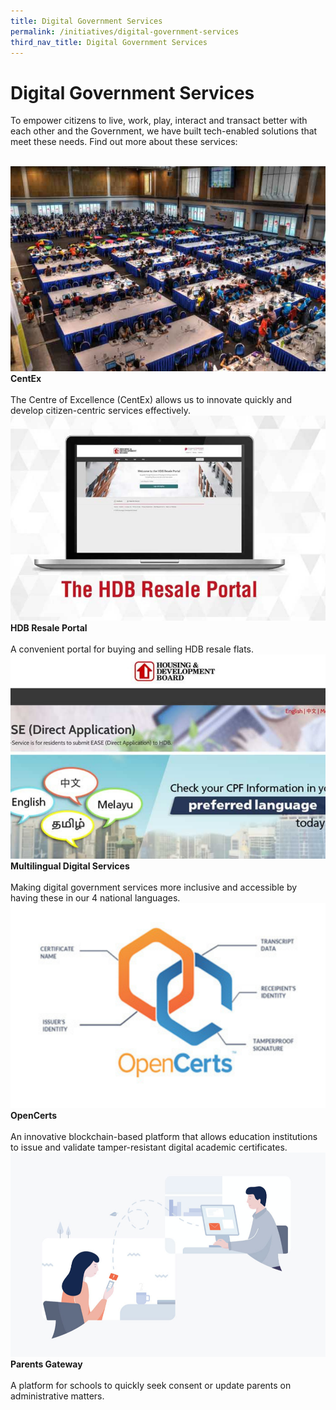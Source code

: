 ```yaml
---
title: Digital Government Services
permalink: /initiatives/digital-government-services
third_nav_title: Digital Government Services
---
```

# Digital Government Services

To empower citizens to live, work, play, interact and transact better with each other and the Government, we have built tech-enabled solutions that meet these needs. Find out more about these services:

<br>
<div class="row">  
  <div class="column-c" > 
    <a href="/initiatives/digital-government-services/centex"><img src="/images/initiatives/overview-pages/centex.png"></a><br>
     <div class="header"><b>CentEx</b></div><br>
    <div class="para">The Centre of Excellence (CentEx) allows us to innovate quickly and develop citizen-centric services effectively.</div>
  </div>
  <div class="column-c">  
    <a href="/initiatives/digital-government-services/hdb-resale-portal"><img src="/images/initiatives/overview-pages/hdb-resale-portal.png"></a><br>
    <div class="header"><b>HDB Resale Portal</b></div><br>
    <div class="para">A convenient portal for buying and selling HDB resale flats. </div>
  </div>
	 <div class="column-c" > 
    <a href="/initiatives/digital-government-services/multilingual-digital-services"><img src="/images/initiatives/overview-pages/multilingual-digital-services.png"></a><br>
    <div class="header"><b>Multilingual Digital Services</b></div><br>
    <div class="para">Making digital government services more inclusive and accessible by having these in our 4 national languages.</div>
  </div>
</div>
<div class="row">  
  <div class="column-c" > 
    <a href="/initiatives/digital-government-services/opencerts"><img src="/images/initiatives/overview-pages/opencerts.png"></a><br>
    <div class="header"><b>OpenCerts</b></div><br>
    <div class="para">An innovative blockchain-based platform that allows education institutions to issue and validate tamper-resistant digital academic certificates.</div>
  </div>
	  <div class="column-c" > 
    <a href="/initiatives/digital-government-services/parents-gateway"><img src="/images/initiatives/overview-pages/parents-gateway.png"></a><br>
    <div class="header"><b>Parents Gateway</b></div><br>
    <div class="para">A platform for schools to quickly seek consent or update parents on administrative matters.</div>
	</div>
</div>  
<div class="row">